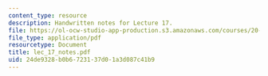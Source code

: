 ```yaml
---
content_type: resource
description: Handwritten notes for Lecture 17.
file: https://ol-ocw-studio-app-production.s3.amazonaws.com/courses/20-410j-molecular-cellular-and-tissue-biomechanics-be-410j-spring-2003/24de9328b0b6723137d01a3d087c41b9_lec_17_notes.pdf
file_type: application/pdf
resourcetype: Document
title: lec_17_notes.pdf
uid: 24de9328-b0b6-7231-37d0-1a3d087c41b9
---
```

